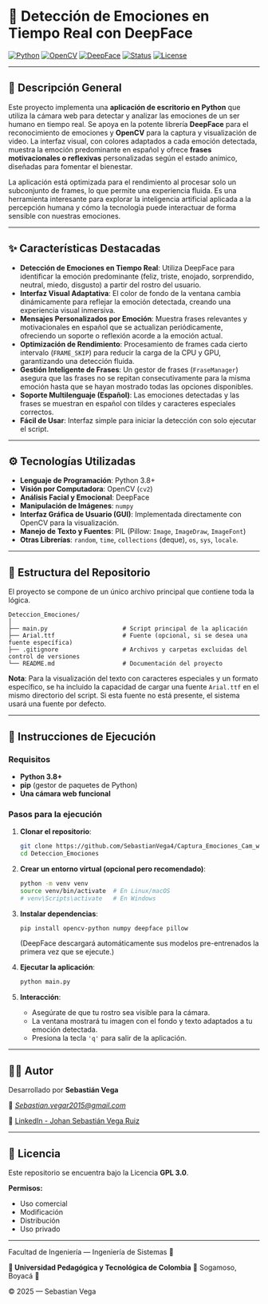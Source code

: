 # 🧠 Detección de Emociones en Tiempo Real con DeepFace

[![Python](https://img.shields.io/badge/Built%20with-Python%203.8%2B-blue?style=for-the-badge&logo=python)](https://www.python.org/)
[![OpenCV](https://img.shields.io/badge/Computer%20Vision-OpenCV-green?style=for-the-badge&logo=opencv)](https://opencv.org/)
[![DeepFace](https://img.shields.io/badge/ML%20Library-DeepFace-red?style=for-the-badge&logo=tensorflow)](https://github.com/serengil/deepface)
[![Status](https://img.shields.io/badge/Status-Funcional-brightgreen?style=for-the-badge)]()
[![License](https://img.shields.io/badge/License-GPL%203.0-brightgreen?style=for-the-badge)](https://www.gnu.org/licenses/gpl-3.0.html)

---

## 🎯 Descripción General

Este proyecto implementa una **aplicación de escritorio en Python** que utiliza la cámara web para detectar y analizar las emociones de un ser humano en tiempo real. Se apoya en la potente librería **DeepFace** para el reconocimiento de emociones y **OpenCV** para la captura y visualización de video. La interfaz visual, con colores adaptados a cada emoción detectada, muestra la emoción predominante en español y ofrece **frases motivacionales o reflexivas** personalizadas según el estado anímico, diseñadas para fomentar el bienestar.

La aplicación está optimizada para el rendimiento al procesar solo un subconjunto de frames, lo que permite una experiencia fluida. Es una herramienta interesante para explorar la inteligencia artificial aplicada a la percepción humana y cómo la tecnología puede interactuar de forma sensible con nuestras emociones.

---

## ✨ Características Destacadas

* **Detección de Emociones en Tiempo Real**: Utiliza DeepFace para identificar la emoción predominante (feliz, triste, enojado, sorprendido, neutral, miedo, disgusto) a partir del rostro del usuario.
* **Interfaz Visual Adaptativa**: El color de fondo de la ventana cambia dinámicamente para reflejar la emoción detectada, creando una experiencia visual inmersiva.
* **Mensajes Personalizados por Emoción**: Muestra frases relevantes y motivacionales en español que se actualizan periódicamente, ofreciendo un soporte o reflexión acorde a la emoción actual.
* **Optimización de Rendimiento**: Procesamiento de frames cada cierto intervalo (`FRAME_SKIP`) para reducir la carga de la CPU y GPU, garantizando una detección fluida.
* **Gestión Inteligente de Frases**: Un gestor de frases (`FraseManager`) asegura que las frases no se repitan consecutivamente para la misma emoción hasta que se hayan mostrado todas las opciones disponibles.
* **Soporte Multilenguaje (Español)**: Las emociones detectadas y las frases se muestran en español con tildes y caracteres especiales correctos.
* **Fácil de Usar**: Interfaz simple para iniciar la detección con solo ejecutar el script.

---

## ⚙️ Tecnologías Utilizadas

* **Lenguaje de Programación**: Python 3.8+
* **Visión por Computadora**: OpenCV (`cv2`)
* **Análisis Facial y Emocional**: DeepFace
* **Manipulación de Imágenes**: `numpy`
* **Interfaz Gráfica de Usuario (GUI)**: Implementada directamente con OpenCV para la visualización.
* **Manejo de Texto y Fuentes**: PIL (Pillow: `Image`, `ImageDraw`, `ImageFont`)
* **Otras Librerías**: `random`, `time`, `collections` (deque), `os`, `sys`, `locale`.

---

## 📂 Estructura del Repositorio

El proyecto se compone de un único archivo principal que contiene toda la lógica.

```
Deteccion_Emociones/
│
├── main.py                     # Script principal de la aplicación
├── Arial.ttf                   # Fuente (opcional, si se desea una fuente específica)
├── .gitignore                  # Archivos y carpetas excluidas del control de versiones
└── README.md                   # Documentación del proyecto
```

**Nota**: Para la visualización del texto con caracteres especiales y un formato específico, se ha incluido la capacidad de cargar una fuente `Arial.ttf` en el mismo directorio del script. Si esta fuente no está presente, el sistema usará una fuente por defecto.

---

## 🚀 Instrucciones de Ejecución

### Requisitos

* **Python 3.8+**
* **pip** (gestor de paquetes de Python)
* **Una cámara web funcional**

### Pasos para la ejecución

1.  **Clonar el repositorio**:
    ```bash
    git clone https://github.com/SebastianVega4/Captura_Emociones_Cam_web
    cd Deteccion_Emociones
    ```

2.  **Crear un entorno virtual (opcional pero recomendado)**:
    ```bash
    python -m venv venv
    source venv/bin/activate  # En Linux/macOS
    # venv\Scripts\activate   # En Windows
    ```

3.  **Instalar dependencias**:
    ```bash
    pip install opencv-python numpy deepface pillow
    ```
    (DeepFace descargará automáticamente sus modelos pre-entrenados la primera vez que se ejecute.)

4.  **Ejecutar la aplicación**:
    ```bash
    python main.py
    ```

5.  **Interacción**:
    * Asegúrate de que tu rostro sea visible para la cámara.
    * La ventana mostrará tu imagen con el fondo y texto adaptados a tu emoción detectada.
    * Presiona la tecla `'q'` para salir de la aplicación.

---

## 👨‍🎓 Autor

Desarrollado por **Sebastián Vega**

📧 *Sebastian.vegar2015@gmail.com*

🔗 [LinkedIn - Johan Sebastián Vega Ruiz](https://www.linkedin.com/in/johan-sebastian-vega-ruiz-b1292011b/)

---

## 📜 Licencia

Este repositorio se encuentra bajo la Licencia **GPL 3.0**.

**Permisos:**
* Uso comercial
* Modificación
* Distribución
* Uso privado

---

Facultad de Ingeniería — Ingeniería de Sistemas 🧩

**🏫 Universidad Pedagógica y Tecnológica de Colombia**
📍 Sogamoso, Boyacá 📍

© 2025 — Sebastian Vega

